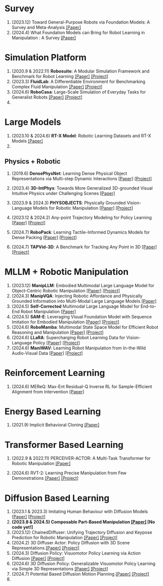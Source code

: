 # Survey

1. (2023.12) Toward General-Purpose Robots via Foundation Models: A Survey and Meta-Analysis [[Paper]](https://arxiv.org/abs/2312.08782)
1. (2024.4) What Foundation Models can Bring for Robot Learning in Manipulation : A Survey [[Paper]](https://arxiv.org/abs/2404.18201)



# Simulation Platform

1. (2020.9 & 2022.11) **Robosuite**: A Modular Simulation Framework and Benchmark for Robot Learning [[Paper]](https://arxiv.org/abs/2009.12293) [[Project]](https://robosuite.ai/)
2. (2023.3) **FluidLab**: A Differentiable Environment for Benchmarking Complex Fluid Manipulation [[Paper]](https://arxiv.org/abs/2303.02346) [[Project]](https://github.com/zhouxian/FluidLab)
3. (2024.6) **RoboCasa**: Large-Scale Simulation of Everyday Tasks for Generalist Robots  [[Paper]](https://arxiv.org/abs/2406.02523) [[Project]](https://robo-pack.github.io)
4. 



# Large Models

1. (2023.10 & 2024.6) **RT-X Model**: Robotic Learning Datasets and RT-X Models [[Paper]](https://arxiv.org/abs/2310.08864)
2. 



## Physics + Robotic

1. (2019.6) **DensePhysNet**: Learning Dense Physical Object Representations via Multi-step Dynamic Interactions [[Paper]](https://arxiv.org/abs/1906.03853) [[Project]](https://www.zhenjiaxu.com/DensePhysNet/)

2. (2023.4) **3D-IntPhys**: Towards More Generalized 3D-grounded Visual Intuitive Physics under Challenging Scenes [[Paper]](https://arxiv.org/abs/2312.05359)

3. (2023.9 & 2024.3) **PHYSOBJECTS**: Physically Grounded Vision-Language Models for Robotic Manipulation [[Paper]](https://arxiv.org/abs/2309.02561) [[Project]](https://iliad.stanford.edu/pg-vlm/)

4. (2023.12 & 2024.2) Any-point Trajectory Modeling for Policy Learning [[Paper]](https://arxiv.org/abs/2401.00025) [[Project]](https://xingyu-lin.github.io/atm/)

5. (2024.7) **RoboPack**: Learning Tactile-Informed Dynamics Models for Dense Packing [[Paper]](https://arxiv.org/pdf/2407.01418) [[Project]](https://robo-pack.github.io/)

6. (2024.7) **TAPVid-3D**: A Benchmark for Tracking Any Point in 3D [[Paper]](https://arxiv.org/abs/2407.05921) [[Project]](https://tapvid3d.github.io/)

   



# MLLM + Robotic Manipulation



1. (2023.12) **ManipLLM**: Embodied Multimodal Large Language Model for Object-Centric Robotic Manipulation [[Paper]](https://arxiv.org/abs/2312.16217) [[Project]](https://sites.google.com/view/manipllm)
2. (2024.3) **ManipVQA**: Injecting Robotic Affordance and Physically Grounded Information into Multi-Modal Large Language Models [[Paper]](https://arxiv.org/abs/2405.17418) 
3. (2024.5) **Self-Corrected** Multimodal Large Language Model for End-to-End Robot Manipulation [[Paper]](https://arxiv.org/abs/2405.17418) 
4. (2024.5) **SAM-E**: Leveraging Visual Foundation Model with Sequence Imitation for Embodied Manipulation [[Paper]](https://arxiv.org/abs/2405.19586) [[Project]](https://sam-embodied.github.io/)
5. (2024.6) **RoboMamba**: Multimodal State Space Model for Efficient Robot Reasoning and Manipulation [[Paper]](https://arxiv.org/abs/2406.04339) [[Project]](https://sites.google.com/view/robomamba-web)
6. (2024.6) **LLaRA**: Supercharging Robot Learning Data for Vision-Language Policy [[Paper]](https://arxiv.org/pdf/2406.20095) [[Project]](https://github.com/LostXine/LLaRA)
7. (2024.6) **ManiWAV**: Learning Robot Manipulation from In-the-Wild Audio-Visual Data [[Paper]](https://arxiv.org/abs/2406.19464) [[Project]](https://mani-wav.github.io/)





# Reinforcement Learning

1. (2024.6) MEReQ: Max-Ent Residual-Q Inverse RL for Sample-Efficient Alignment from Intervention [[Paper]](https://arxiv.org/abs/2406.16258)





# Energy Based Learning

1. (2021.9) Implicit Behavioral Cloning [[Paper]](https://arxiv.org/pdf/2109.00137)



# Transformer Based Learning

1. (2022.9 & 2022.11) PERCEIVER-ACTOR: A Multi-Task Transformer for Robotic Manipulation [[Paper]](https://arxiv.org/pdf/2209.05451)

2. (2024.6) RVT-2: Learning Precise Manipulation from Few Demonstrations [[Paper]](https://arxiv.org/abs/2406.08545v1) [[Project]](https://robotic-view-transformer-2.github.io/)





# Diffusion Based Learning

1. (2023.1 & 2023.3) Imitating Human Behaviour with Diffusion Models [[Paper\]](https://arxiv.org/abs/2301.10677) [[Project\]](https://github.com/microsoft/Imitating-Human-Behaviour-w-Diffusion)
2. **(2023.8 & 2024.5) Composable Part-Based Manipulation [[Paper]](https://arxiv.org/pdf/2405.05876) [No code yet!]**
3. (2023.12) ChainedDiffuser: Unifying Trajectory Diffusion and Keypose Prediction for Robotic Manipulation [[Paper]](https://openreview.net/forum?id=W0zgY2mBTA8) [[Project]](https://chained-diffuser.github.io/)
4. (2024.2) 3D Diffuser Actor: Policy Diffusion with 3D Scene Representations [[Paper]](https://arxiv.org/abs/2402.10885) [[Project]](https://github.com/nickgkan/3d_diffuser_actor?tab=readme-ov-file)
5. (2024.3) Diffusion Policy: Visuomotor Policy Learning via Action Diffusion [[Paper]](https://arxiv.org/pdf/2303.04137) [[Project]](https://diffusion-policy.cs.columbia.edu/)
6. (2024.6) 3D Diffusion Policy: Generalizable Visuomotor Policy Learning via Simple 3D Representations [[Paper]](https://arxiv.org/abs/2403.03954) [[Project]](https://3d-diffusion-policy.github.io/)
7. (2024.7) Potential Based Diffusion Motion Planning [[Paper]](https://arxiv.org/pdf/2407.06169) [[Project]](https://energy-based-model.github.io/potential-motion-plan/)
8. 
